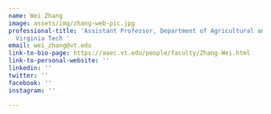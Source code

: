 ```yaml
---
name: Wei Zhang
image: assets/img/zhang-web-pic.jpg
professional-title: 'Assistant Professor, Department of Agricultural and Applied Economics,
  Virginia Tech '
email: wei_zhang@vt.edu
link-to-bio-page: https://aaec.vt.edu/people/faculty/Zhang-Wei.html
link-to-personal-website: ''
linkedin: ''
twitter: ''
facebook: ''
instagram: ''

---
```

